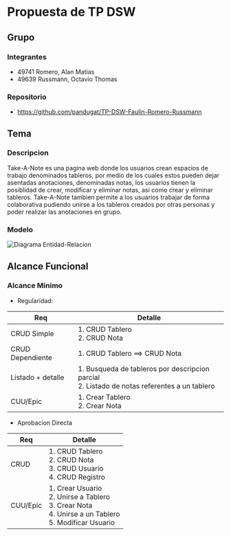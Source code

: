 # Propuesta de TP DSW

## Grupo

### Integrantes

- 49741 Romero, Alan Matias
- 49639 Russmann, Octavio Thomas

### Repositorio

- https://github.com/pandugat/TP-DSW-Faulin-Romero-Russmann

## Tema

### Descripcion
Take-A-Note es una pagina web donde los usuarios crean espacios de trabajo denominados tableros, por medio de los cuales estos pueden dejar asentadas anotaciones, denominadas notas, los usuarios tienen la posiblidad de crear, modificar y eliminar notas, asi como crear y eliminar tableros. Take-A-Note tambien permite a los usuarios trabajar de forma colaborativa pudiendo unirse a los tableros creados por otras personas y poder realizar las anotaciones en grupo. 


### Modelo

![Diagrama Entidad-Relacion](https://github.com/pandugat/TP-DSW-Faulin-Romero-Russmann/blob/main/Imagen/TPDER.png?raw=true)

## Alcance Funcional

### Alcance Minimo

- Regularidad:

| Req                | Detalle                                                                                                                                                                       |
| ------------------ | ----------------------------------------------------------------------------------------------------------------------------------------------------------------------------- |
| CRUD Simple        | 1. CRUD Tablero <br> 2. CRUD Nota                                                                                                                |
| CRUD Dependiente   | 1. CRUD Tablero ==\> CRUD Nota <br>  |
| Listado \+ detalle | 1. Busqueda de tableros por descripcion parcial <br> 2. Listado de notas referentes a un tablero                                     |
| CUU/Epic           | 1. Crear Tablero <br> 2. Crear Nota                                                                                                        |

- Aprobacion Directa

| Req      | Detalle                                                                                                                                       |
| -------- | --------------------------------------------------------------------------------------------------------------------------------------------- |
| CRUD     | 1. CRUD Tablero <br> 2. CRUD Nota <br> 3. CRUD Usuario <br> 4. CRUD Registro <br> |
| CUU/Epic | 1. Crear Usuario <br> 2. Unirse a Tablero <br> 3. Crear Nota <br> 4. Unirse a un Tablero <br> 5. Modificar Usuario     |
